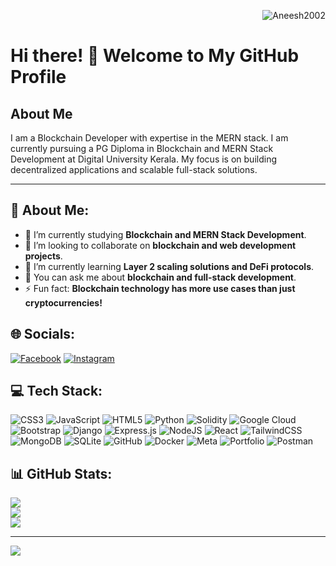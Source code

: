 <p align="right"> <img src="https://komarev.com/ghpvc/?username=Aneesh2002&label=Profile%20Views&color=0e75b6&style=flat" alt="Aneesh2002" /> </p>


# Hi there! 👋 Welcome to My GitHub Profile

## About Me

I am a Blockchain Developer with expertise in the MERN stack. I am currently pursuing a PG Diploma in Blockchain and MERN Stack Development at Digital University Kerala. My focus is on building decentralized applications and scalable full-stack solutions.

---
## 💫 About Me:
- 🔭 I’m currently studying **Blockchain and MERN Stack Development**.
- 👯 I’m looking to collaborate on **blockchain and web development projects**.
- 🌱 I’m currently learning **Layer 2 scaling solutions and DeFi protocols**.
- 💬 You can ask me about **blockchain and full-stack development**.
- ⚡ Fun fact: **Blockchain technology has more use cases than just cryptocurrencies!**

## 🌐 Socials:
[![Facebook](https://img.shields.io/badge/Facebook-%231877F2.svg?logo=Facebook&logoColor=white)](https://facebook.com/AneeshMn) [![Instagram](https://img.shields.io/badge/Instagram-%23E4405F.svg?logo=Instagram&logoColor=white)](https://instagram.com/mn_aneesh_2002)

## 💻 Tech Stack:
![CSS3](https://img.shields.io/badge/css3-%231572B6.svg?style=for-the-badge&logo=css3&logoColor=white) ![JavaScript](https://img.shields.io/badge/javascript-%23323330.svg?style=for-the-badge&logo=javascript&logoColor=%23F7DF1E) ![HTML5](https://img.shields.io/badge/html5-%23E34F26.svg?style=for-the-badge&logo=html5&logoColor=white) ![Python](https://img.shields.io/badge/python-3670A0?style=for-the-badge&logo=python&logoColor=ffdd54) ![Solidity](https://img.shields.io/badge/Solidity-%23363636.svg?style=for-the-badge&logo=solidity&logoColor=white) ![Google Cloud](https://img.shields.io/badge/GoogleCloud-%234285F4.svg?style=for-the-badge&logo=google-cloud&logoColor=white) ![Bootstrap](https://img.shields.io/badge/bootstrap-%238511FA.svg?style=for-the-badge&logo=bootstrap&logoColor=white) ![Django](https://img.shields.io/badge/django-%23092E20.svg?style=for-the-badge&logo=django&logoColor=white) ![Express.js](https://img.shields.io/badge/express.js-%23404d59.svg?style=for-the-badge&logo=express&logoColor=%2361DAFB) ![NodeJS](https://img.shields.io/badge/node.js-6DA55F?style=for-the-badge&logo=node.js&logoColor=white) ![React](https://img.shields.io/badge/react-%2320232a.svg?style=for-the-badge&logo=react&logoColor=%2361DAFB) ![TailwindCSS](https://img.shields.io/badge/tailwindcss-%2338B2AC.svg?style=for-the-badge&logo=tailwind-css&logoColor=white) ![MongoDB](https://img.shields.io/badge/MongoDB-%234ea94b.svg?style=for-the-badge&logo=mongodb&logoColor=white) ![SQLite](https://img.shields.io/badge/sqlite-%2307405e.svg?style=for-the-badge&logo=sqlite&logoColor=white) ![GitHub](https://img.shields.io/badge/github-%23121011.svg?style=for-the-badge&logo=github&logoColor=white) ![Docker](https://img.shields.io/badge/docker-%230db7ed.svg?style=for-the-badge&logo=docker&logoColor=white) ![Meta](https://img.shields.io/badge/Meta-%230467DF.svg?style=for-the-badge&logo=Meta&logoColor=white) ![Portfolio](https://img.shields.io/badge/Portfolio-%23000000.svg?style=for-the-badge&logo=firefox&logoColor=#FF7139) ![Postman](https://img.shields.io/badge/Postman-FF6C37?style=for-the-badge&logo=postman&logoColor=white)



## 📊 GitHub Stats:
![](https://github-readme-stats.vercel.app/api?username=Aneesh2002&theme=dark&hide_border=false&include_all_commits=false&count_private=false)<br/>
![](https://github-readme-streak-stats.herokuapp.com/?user=Aneesh2002&theme=dark&hide_border=false)<br/>
![](https://github-readme-stats.vercel.app/api/top-langs/?username=Aneesh2002&theme=dark&hide_border=false&include_all_commits=false&count_private=false&layout=compact)

---
[![](https://visitcount.itsvg.in/api?id=Aneesh2002&icon=0&color=0)](https://visitcount.itsvg.in)

<!-- Proudly created with GPRM ( https://gprm.itsvg.in ) -->
